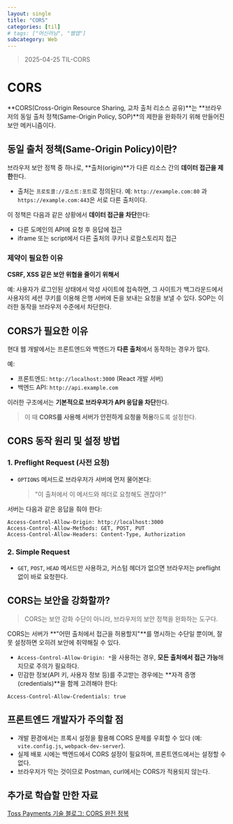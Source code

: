 ```yaml
---
layout: single
title: "CORS"
categories: [til]
# tags: ["머신러닝", "웹앱"]
subcategory: Web
---
```


> 2025-04-25 TIL-CORS

# CORS

**CORS(Cross-Origin Resource Sharing, 교차 출처 리소스 공유)**는 **브라우저의 동일 출처 정책(Same-Origin Policy, SOP)**의 제한을 완화하기 위해 만들어진 보안 메커니즘이다.

## 동일 출처 정책(Same-Origin Policy)이란?

브라우저 보안 정책 중 하나로, **출처(origin)**가 다른 리소스 간의 **데이터 접근을 제한**한다.

- 출처는 `프로토콜://호스트:포트`로 정의된다.
  예: `http://example.com:80` 과 `https://example.com:443`은 서로 다른 출처이다.

이 정책은 다음과 같은 상황에서 **데이터 접근을 차단**한다:

- 다른 도메인의 API에 요청 후 응답에 접근
- iframe 또는 script에서 다른 출처의 쿠키나 로컬스토리지 접근

### 제약이 필요한 이유

**CSRF, XSS 같은 보안 위협을 줄이기 위해서**

예: 사용자가 로그인된 상태에서 악성 사이트에 접속하면, 그 사이트가 백그라운드에서 사용자의 세션 쿠키를 이용해 은행 서버에 돈을 보내는 요청을 보낼 수 있다. SOP는 이러한 동작을 브라우저 수준에서 차단한다.

## CORS가 필요한 이유

현대 웹 개발에서는 프론트엔드와 백엔드가 **다른 출처**에서 동작하는 경우가 많다.

예:

- 프론트엔드: `http://localhost:3000` (React 개발 서버)
- 백엔드 API: `http://api.example.com`

이러한 구조에서는 **기본적으로 브라우저가 API 응답을 차단**한다.

> 이 때 **CORS를 사용해 서버가 안전하게 요청을 허용**하도록 설정한다.

## CORS 동작 원리 및 설정 방법

### 1. Preflight Request (사전 요청)

- `OPTIONS` 메서드로 브라우저가 서버에 먼저 물어본다:
  > "이 출처에서 이 메서드와 헤더로 요청해도 괜찮아?"

서버는 다음과 같은 응답을 줘야 한다:

```
Access-Control-Allow-Origin: http://localhost:3000
Access-Control-Allow-Methods: GET, POST, PUT
Access-Control-Allow-Headers: Content-Type, Authorization
```

### 2. Simple Request

- `GET`, `POST`, `HEAD` 메서드만 사용하고, 커스텀 헤더가 없으면 브라우저는 preflight 없이 바로 요청한다.

## CORS는 보안을 강화할까?

> CORS는 보안 강화 수단이 아니라, 브라우저의 보안 정책을 완화하는 도구다.

CORS는 서버가 **"어떤 출처에서 접근을 허용할지"**를 명시하는 수단일 뿐이며, 잘못 설정하면 오히려 보안에 취약해질 수 있다.

- `Access-Control-Allow-Origin: *`을 사용하는 경우, **모든 출처에서 접근 가능**해지므로 주의가 필요하다.
- 민감한 정보(API 키, 사용자 정보 등)를 주고받는 경우에는 **자격 증명(credentials)**을 함께 고려해야 한다:

```
Access-Control-Allow-Credentials: true
```

## 프론트엔드 개발자가 주의할 점

- 개발 환경에서는 프록시 설정을 활용해 CORS 문제를 우회할 수 있다 (예: `vite.config.js`, `webpack-dev-server`).
- 실제 배포 시에는 백엔드에서 CORS 설정이 필요하며, 프론트엔드에서는 설정할 수 없다.
- 브라우저가 막는 것이므로 Postman, curl에서는 CORS가 적용되지 않는다.

## 추가로 학습할 만한 자료

[Toss Payments 기술 블로그: CORS 완전 정복](https://toss.tech/article/cors)
